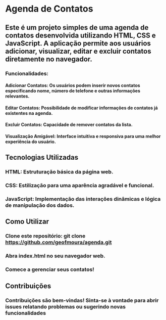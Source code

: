 # Agenda de Contatos
## Este é um projeto simples de uma agenda de contatos desenvolvida utilizando HTML, CSS e JavaScript. A aplicação permite aos usuários adicionar, visualizar, editar e excluir contatos diretamente no navegador.

### Funcionalidades:
#### Adicionar Contatos: Os usuários podem inserir novos contatos especificando nome, número de telefone e outras informações relevantes.
#### Editar Contatos: Possibilidade de modificar informações de contatos já existentes na agenda.
#### Excluir Contatos: Capacidade de remover contatos da lista.
#### Visualização Amigável: Interface intuitiva e responsiva para uma melhor experiência do usuário.
## Tecnologias Utilizadas
### HTML: Estruturação básica da página web.
### CSS: Estilização para uma aparência agradável e funcional.
### JavaScript: Implementação das interações dinâmicas e lógica de manipulação dos dados.
## Como Utilizar
### Clone este repositório: git clone https://github.com/geofmoura/agenda.git
### Abra index.html no seu navegador web.
### Comece a gerenciar seus contatos!
## Contribuições
### Contribuições são bem-vindas! Sinta-se à vontade para abrir issues relatando problemas ou sugerindo novas funcionalidades
